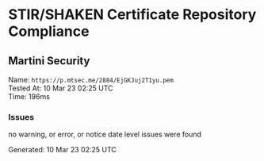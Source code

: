 # STIR/SHAKEN Certificate Repository Compliance

## Martini Security

Name: `https://p.mtsec.me/2884/EjGKJuj2T1yu.pem`\
Tested At: 10 Mar 23 02:25 UTC\
Time: 196ms

### Issues

no warning, or error, or notice date level issues were found

Generated: 10 Mar 23 02:25 UTC